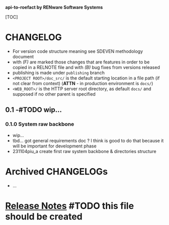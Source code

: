 **api-to-roefact by RENware Software Systems**

[TOC]


# CHANGELOG

- For version code structure meaning see SDEVEN methodology document
- with _(F)_ are marked those changes that are features in order to be copied in a RELNOTE file and with _(B)_ bug fixes from versions released
- publishing is made under `publishing` branch
- `<PROJECT ROOT>/doc_src/` is the default starting location in a file path (if not clear from context) (**ATTN** - in production environment is `docs/`)
- `<WEB_ROOT>/` is the HTTP server root directory, as default `docs/` and supposed if no other parent is specified



## 0.1 -#TODO wip...



### 0.1.0 System raw backbone

* wip...
* tbd... got general requirements doc ? I think is good to do that because it will be important for development phase
* 231104piu_a create first raw system backbone & directories structure




# Archived CHANGELOGs

* ...


# [Release Notes](RELNOTE.md) #TODO this file should be created


